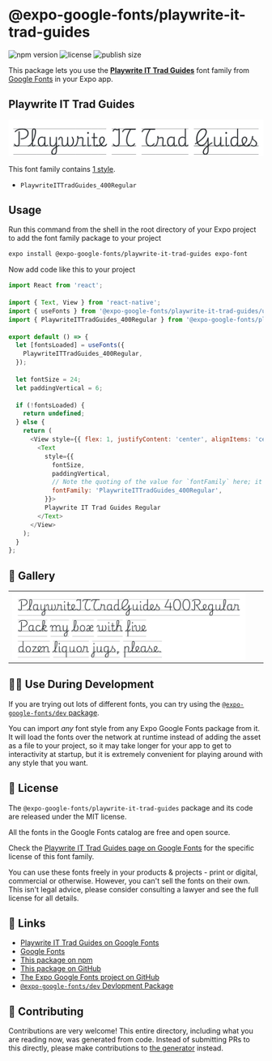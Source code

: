 # @expo-google-fonts/playwrite-it-trad-guides

![npm version](https://flat.badgen.net/npm/v/@expo-google-fonts/playwrite-it-trad-guides)
![license](https://flat.badgen.net/github/license/expo/google-fonts)
![publish size](https://flat.badgen.net/packagephobia/install/@expo-google-fonts/playwrite-it-trad-guides)

This package lets you use the [**Playwrite IT Trad Guides**](https://fonts.google.com/specimen/Playwrite+IT+Trad+Guides) font family from [Google Fonts](https://fonts.google.com/) in your Expo app.

## Playwrite IT Trad Guides

![Playwrite IT Trad Guides](./font-family.png)

This font family contains [1 style](#-gallery).

- `PlaywriteITTradGuides_400Regular`

## Usage

Run this command from the shell in the root directory of your Expo project to add the font family package to your project
```sh
expo install @expo-google-fonts/playwrite-it-trad-guides expo-font
```

Now add code like this to your project
```js
import React from 'react';

import { Text, View } from 'react-native';
import { useFonts } from '@expo-google-fonts/playwrite-it-trad-guides/useFonts';
import { PlaywriteITTradGuides_400Regular } from '@expo-google-fonts/playwrite-it-trad-guides/400Regular';

export default () => {
  let [fontsLoaded] = useFonts({
    PlaywriteITTradGuides_400Regular,
  });

  let fontSize = 24;
  let paddingVertical = 6;

  if (!fontsLoaded) {
    return undefined;
  } else {
    return (
      <View style={{ flex: 1, justifyContent: 'center', alignItems: 'center' }}>
        <Text
          style={{
            fontSize,
            paddingVertical,
            // Note the quoting of the value for `fontFamily` here; it expects a string!
            fontFamily: 'PlaywriteITTradGuides_400Regular',
          }}>
          Playwrite IT Trad Guides Regular
        </Text>
      </View>
    );
  }
};

```

## 🔡 Gallery


||||
|-|-|-|
|![PlaywriteITTradGuides_400Regular](./PlaywriteITTradGuides_400Regular.ttf.png)||||


## 👩‍💻 Use During Development

If you are trying out lots of different fonts, you can try using the [`@expo-google-fonts/dev` package](https://github.com/expo/google-fonts/tree/master/font-packages/dev#readme).

You can import *any* font style from any Expo Google Fonts package from it. It will load the fonts
over the network at runtime instead of adding the asset as a file to your project, so it may take longer
for your app to get to interactivity at startup, but it is extremely convenient
for playing around with any style that you want.

## 📖 License

The `@expo-google-fonts/playwrite-it-trad-guides` package and its code are released under the MIT license.

All the fonts in the Google Fonts catalog are free and open source.

Check the [Playwrite IT Trad Guides page on Google Fonts](https://fonts.google.com/specimen/Playwrite+IT+Trad+Guides) for the specific license of this font family.

You can use these fonts freely in your products & projects - print or digital, commercial or otherwise. However, you can't sell the fonts on their own. This isn't legal advice, please consider consulting a lawyer and see the full license for all details.

## 🔗 Links

- [Playwrite IT Trad Guides on Google Fonts](https://fonts.google.com/specimen/Playwrite+IT+Trad+Guides)
- [Google Fonts](https://fonts.google.com/)
- [This package on npm](https://www.npmjs.com/package/@expo-google-fonts/playwrite-it-trad-guides)
- [This package on GitHub](https://github.com/expo/google-fonts/tree/master/font-packages/playwrite-it-trad-guides)
- [The Expo Google Fonts project on GitHub](https://github.com/expo/google-fonts)
- [`@expo-google-fonts/dev` Devlopment Package](https://github.com/expo/google-fonts/tree/master/font-packages/dev)

## 🤝 Contributing

Contributions are very welcome! This entire directory, including what you are reading now, was generated from code. Instead of submitting PRs to this directly, please make contributions to [the generator](https://github.com/expo/google-fonts/tree/master/packages/generator) instead.
